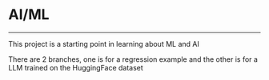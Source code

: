 # AI/ML

---
This project is a starting point in learning about ML and AI 

There are 2 branches, one is for a regression example and the other is for a LLM trained on the HuggingFace dataset
